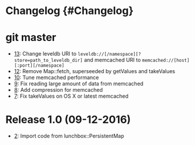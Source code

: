 # Changelog {#Changelog}

# git master

* [13](https://github.com/BlueBrain/Keyv/pull/13):
  Change leveldb URI to
  ```leveldb://[/namespace][?store=path_to_leveldb_dir]```
  and memcached URI to
  ```memcached://[host][:port][/namespace]```
* [12](https://github.com/BlueBrain/Keyv/pull/12):
  Remove Map::fetch, superseeded by getValues and takeValues
* [10](https://github.com/BlueBrain/Keyv/pull/10):
  Tune memcached performance
* [9](https://github.com/BlueBrain/Keyv/pull/9):
  Fix reading large amount of data from memcached
* [8](https://github.com/BlueBrain/Keyv/pull/8):
  Add compression for memcached
* [7](https://github.com/BlueBrain/Keyv/pull/7):
  Fix takeValues on OS X or latest memcached

# Release 1.0 (09-12-2016)

* [2](https://github.com/BlueBrain/Keyv/pull/2):
  Import code from lunchbox::PersistentMap
